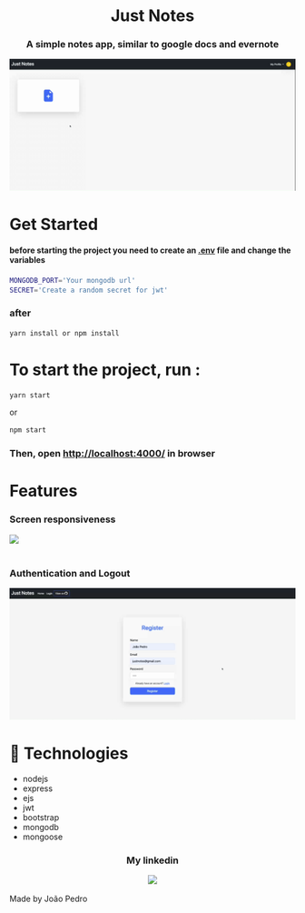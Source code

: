 <h1 align='center'>Just Notes</h1>

<h3 align='center'>A simple notes app, similar to google docs and evernote</h3>

<img src='./src/public/img/justnotes.gif'>

#

# Get Started

#### before starting the project you need to create an <a href='https://www.npmjs.com/package/dotenv'>.env</a> file and change the variables

```sh
MONGODB_PORT='Your mongodb url'
SECRET='Create a random secret for jwt'
```
### after
```sh
yarn install or npm install
```

#

# To start the project, run :

```sh
yarn start
```

<p>or</p>

```sh
npm start
```

### Then, open <a href='http://localhost:4000/'>http://localhost:4000/</a> in browser

#

# Features

### Screen responsiveness

<img src='./src/public/img/responsiveness.gif'>

#

### Authentication and Logout

<img src='./src/public/img/auth.gif'>

#

# 🚀 Technologies

<ul>
    <li>nodejs</li>
    <li>express</li>
    <li>ejs</li>
    <li>jwt</li>
    <li>bootstrap</li>
    <li>mongodb</li>
    <li>mongoose</li>
</ul>

<div align='center'>
  <h3>My linkedin</h3>
  <a href="https://www.linkedin.com/in/joao-pedro-mello/" target='_blank'><img src='https://img.shields.io/badge/LinkedIn-0077B5?style=for-the-badge&logo=linkedin&logoColor=white'/></a>
</div>

Made by João Pedro
